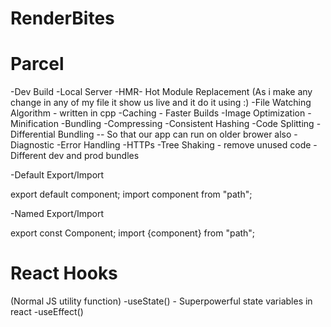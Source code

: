 # RenderBites

# Parcel
-Dev Build
-Local Server
-HMR- Hot Module Replacement (As i make any change in any of my file it show us live and it do it using :)
-File Watching Algorithm - written in cpp
-Caching - Faster Builds
-Image Optimization
-Minification
-Bundling
-Compressing
-Consistent Hashing
-Code Splitting
-Differential Bundling -- So that our app can run on older brower also
-Diagnostic
-Error Handling
-HTTPs
-Tree Shaking - remove unused code
-Different dev and prod bundles

-Default Export/Import

export default component;
import component from "path";

-Named Export/Import

export const Component;
import {component} from "path";

# React Hooks
(Normal JS utility function)
-useState() - Superpowerful state  variables in react
-useEffect()
